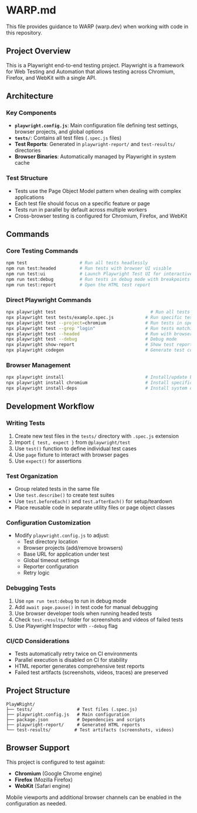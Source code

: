 # WARP.md

This file provides guidance to WARP (warp.dev) when working with code in this repository.

## Project Overview

This is a Playwright end-to-end testing project. Playwright is a framework for Web Testing and Automation that allows testing across Chromium, Firefox, and WebKit with a single API.

## Architecture

### Key Components
- **`playwright.config.js`**: Main configuration file defining test settings, browser projects, and global options
- **`tests/`**: Contains all test files (`.spec.js` files)
- **Test Reports**: Generated in `playwright-report/` and `test-results/` directories
- **Browser Binaries**: Automatically managed by Playwright in system cache

### Test Structure
- Tests use the Page Object Model pattern when dealing with complex applications
- Each test file should focus on a specific feature or page
- Tests run in parallel by default across multiple workers
- Cross-browser testing is configured for Chromium, Firefox, and WebKit

## Commands

### Core Testing Commands
```bash
npm test                    # Run all tests headlessly
npm run test:headed         # Run tests with browser UI visible
npm run test:ui             # Launch Playwright Test UI for interactive testing
npm run test:debug          # Run tests in debug mode with breakpoints
npm run test:report         # Open the HTML test report
```

### Direct Playwright Commands
```bash
npx playwright test                                    # Run all tests
npx playwright test tests/example.spec.js            # Run specific test file
npx playwright test --project=chromium               # Run tests in specific browser
npx playwright test --grep "login"                   # Run tests matching pattern
npx playwright test --headed                         # Run with browser UI
npx playwright test --debug                          # Debug mode
npx playwright show-report                           # Show test report
npx playwright codegen                               # Generate test code by recording interactions
```

### Browser Management
```bash
npx playwright install                               # Install/update browser binaries
npx playwright install chromium                      # Install specific browser
npx playwright install-deps                          # Install system dependencies
```

## Development Workflow

### Writing Tests
1. Create new test files in the `tests/` directory with `.spec.js` extension
2. Import `{ test, expect }` from `@playwright/test`
3. Use `test()` function to define individual test cases
4. Use `page` fixture to interact with browser pages
5. Use `expect()` for assertions

### Test Organization
- Group related tests in the same file
- Use `test.describe()` to create test suites
- Use `test.beforeEach()` and `test.afterEach()` for setup/teardown
- Place reusable code in separate utility files or page object classes

### Configuration Customization
- Modify `playwright.config.js` to adjust:
  - Test directory location
  - Browser projects (add/remove browsers)
  - Base URL for application under test
  - Global timeout settings
  - Reporter configuration
  - Retry logic

### Debugging Tests
1. Use `npm run test:debug` to run in debug mode
2. Add `await page.pause()` in test code for manual debugging
3. Use browser developer tools when running headed tests
4. Check `test-results/` folder for screenshots and videos of failed tests
5. Use Playwright Inspector with `--debug` flag

### CI/CD Considerations
- Tests automatically retry twice on CI environments
- Parallel execution is disabled on CI for stability
- HTML reporter generates comprehensive test reports
- Failed test artifacts (screenshots, videos, traces) are preserved

## Project Structure

```
PlayWRight/
├── tests/                 # Test files (.spec.js)
├── playwright.config.js   # Main configuration
├── package.json           # Dependencies and scripts
├── playwright-report/     # Generated HTML reports
└── test-results/         # Test artifacts (screenshots, videos)
```

## Browser Support

This project is configured to test against:
- **Chromium** (Google Chrome engine)
- **Firefox** (Mozilla Firefox)
- **WebKit** (Safari engine)

Mobile viewports and additional browser channels can be enabled in the configuration as needed.